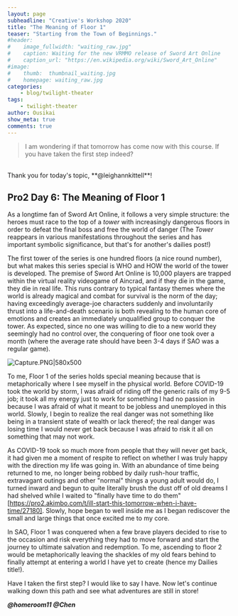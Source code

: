 ```yaml
---
layout: page
subheadline: "Creative's Workshop 2020"
title: "The Meaning of Floor 1"
teaser: "Starting from the Town of Beginnings."
#header:
#    image_fullwidth: "waiting_raw.jpg"
#    caption: Waiting for the new VRMMO release of Sword Art Online
#    caption_url: "https://en.wikipedia.org/wiki/Sword_Art_Online"
#image:
#    thumb:  thumbnail_waiting.jpg
#    homepage: waiting_raw.jpg
categories:
    - blog/twilight-theater
tags:
    - twilight-theater
author: Ousikai
show_meta: true
comments: true
---
```

> I am wondering if that tomorrow has come now with this course. If you have taken the first step indeed?
<br/>
Thank you for today's topic, **@leighannkittell**! 

## Pro2 Day 6: The Meaning of Floor 1
As a longtime fan of Sword Art Online, it follows a very simple structure: the heroes must race to the top of a *tower* with increasingly dangerous floors in order to defeat the final boss and free the world of danger (The *Tower* reappears in various manifestations throughout the series and has important symbolic significance, but that's for another's dailies post!) 

The first tower of the series is one hundred floors (a nice round number), but what makes this series special is WHO and HOW the world of the tower is developed. The premise of Sword Art Online is 10,000 players are trapped within the virtual reality videogame of Aincrad, and if they die in the game, they die in real life. This runs contrary to typical fantasy themes where the world is already magical and combat for survival is the norm of the day; having exceedingly average-joe characters suddenly and involuntarily thrust into a life-and-death scenario is both revealing to the human core of emotions  and creates an immediately unqualified group to conquer the tower. As expected, since no one was willing to die to a new world they seemingly had no control over, the conquering of floor one took over a month (where the average rate should have been 3-4 days if SAO was a regular game).

![Capture.PNG|580x500](upload://ds9nUqSheFhKzWwmFXw5smbeHpw.jpeg) 

 To me, Floor 1 of the series holds special meaning because that is metaphorically where I see myself in the physical world. Before COVID-19 took the world by storm, I was afraid of riding off the generic rails of my 9-5 job; it took all my energy just to work for something I had no passion in because I was afraid of what it meant to be jobless and unemployed in this world. Slowly, I begin to realize the real danger was not something like being in a transient state of wealth or lack thereof; the real danger was losing time I would never get back because I was afraid to risk it all on something that may not work. 

As COVID-19 took so much more from people that they will never get back, it had given me a moment of respite to reflect on whether I was truly happy with the direction my life was going in.  With an abundance of time being returned to me, no longer being robbed by daily rush-hour traffic, extravagant outings and other "normal" things a young adult would do, I turned inward and begun to quite literally brush the dust off of old dreams I had shelved while I waited to "finally have time to do them" [https://pro2.akimbo.com/t/ill-start-this-tomorrow-when-i-have-time/27180]. Slowly, hope began to well inside me as I began rediscover the small and large things that once excited me to my core. 

 In SAO, Floor 1 was conquered when a few brave players decided to rise to the occasion and risk everything they had to move forward and start the journey to ultimate salvation and redemption. To me, ascending to floor 2 would be metaphorically leaving the shackles of my old fears behind to finally attempt at entering a world I have yet to create (hence my Dailies title!).

Have I taken the first step? I would like to say I have. Now let's continue walking down this path and see what adventures are still in store!

***@homeroom11 @Chen***